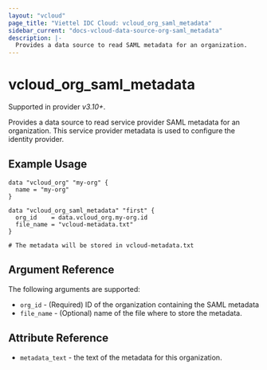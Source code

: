 ```yaml
---
layout: "vcloud"
page_title: "Viettel IDC Cloud: vcloud_org_saml_metadata"
sidebar_current: "docs-vcloud-data-source-org-saml_metadata"
description: |-
  Provides a data source to read SAML metadata for an organization.
---
```


# vcloud\_org\_saml\_metadata

Supported in provider *v3.10+*.

Provides a data source to read service provider SAML metadata for an organization.
This service provider metadata is used to configure the identity provider.

## Example Usage

```hcl
data "vcloud_org" "my-org" {
  name = "my-org"
}

data "vcloud_org_saml_metadata" "first" {
  org_id    = data.vcloud_org.my-org.id
  file_name = "vcloud-metadata.txt"
}

# The metadata will be stored in vcloud-metadata.txt
```

## Argument Reference

The following arguments are supported:

* `org_id` - (Required) ID of the organization containing the SAML metadata
* `file_name` - (Optional) name of the file where to store the metadata.

## Attribute Reference

* `metadata_text` - the text of the metadata for this organization. 
